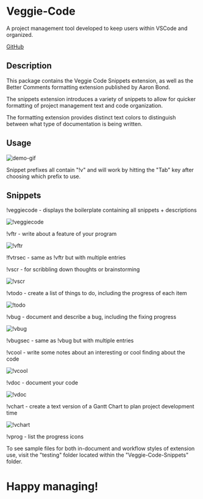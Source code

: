 # Veggie-Code
A project management tool developed to keep users within VSCode and organized.

[GitHub](https://github.com/BrinkOfMan/Veggie-Code)

## Description
This package contains the Veggie Code Snippets extension, as well as the Better Comments formatting extension published by Aaron Bond.

The snippets extension introduces a variety of snippets to allow for quicker formatting of project management text and code organization.

The formatting extension provides distinct text colors to distinguish between what type of documentation is being written.

## Usage

![demo-gif](https://github.com/BrinkOfMan/Veggie-Code-Snippets/blop/main/img/VS-demo-workflow.gif)

Snippet prefixes all contain "!v" and will work by hitting the "Tab" key after choosing which prefix to use.

## Snippets

!veggiecode - displays the boilerplate containing all snippets + descriptions

![!veggiecode](https://github.com/BrinkOfMan/Veggie-Code-Snippets/blop/main/img/veggiecode.PNG)

!vftr - write about a feature of your program

![!vftr](https://github.com/BrinkOfMan/Veggie-Code-Snippets/blop/main/img/vftr.PNG)

!fvtrsec - same as !vftr but with multiple entries

!vscr - for scribbling down thoughts or brainstorming

![!vscr](https://github.com/BrinkOfMan/Veggie-Code-Snippets/blop/main/img/vscr.PNG)

!vtodo - create a list of things to do, including the progress of each item

![!todo](https://github.com/BrinkOfMan/Veggie-Code-Snippets/blop/main/img/vtodo.PNG)

!vbug - document and describe a bug, including the fixing progress

![!vbug](https://github.com/BrinkOfMan/Veggie-Code-Snippets/blop/main/img/vbug.PNG)

!vbugsec - same as !vbug but with multiple entries

!vcool - write some notes about an interesting or cool finding about the code

![!vcool](https://github.com/BrinkOfMan/Veggie-Code-Snippets/blop/main/img/vcool.PNG)

!vdoc - document your code

![!vdoc](https://github.com/BrinkOfMan/Veggie-Code-Snippets/blop/main/img/vdoc.PNG)

!vchart - create a text version of a Gantt Chart to plan project development time

![!vchart](https://github.com/BrinkOfMan/Veggie-Code-Snippets/blop/main/img/vchart.PNG)

!vprog - list the progress icons

To see sample files for both in-document and workflow styles of extension use, visit the "testing" folder located within the "Veggie-Code-Snippets" folder.

# Happy managing!